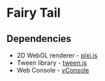 # Fairy Tail

## Dependencies

- 2D WebGL renderer - [pixi.js](https://github.com/pixijs/pixi.js)
- Tween library - [tween.js](https://github.com/tweenjs/tween.js)
- Web Console - [vConsole](https://github.com/Tencent/vConsole)
